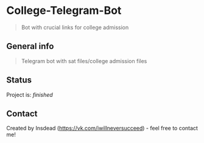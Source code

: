 # College-Telegram-Bot
> Bot with crucial links for college admission

## General info
> Telegram bot with sat files/college admission files

## Status
Project is: _finished_

## Contact
Created by Insdead (https://vk.com/iwillneversucceed) - feel free to contact me!

